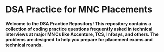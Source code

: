 <h1>DSA Practice for MNC Placements</h1>
<h4>Welcome to the DSA Practice Repository! This repository contains a collection of coding practice questions frequently asked in technical interviews at major MNCs like Accenture, TCS, Infosys, and others. The problems are designed to help you prepare for placement exams and technical rounds.<h4>
